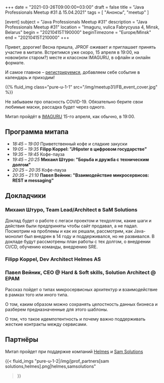+++
date = "2021-03-26T09:00:00+03:00"
draft = false
title = "Java Professionals Meetup #31 ∆ 15.04.2021"
tags = [
    "Анонсы", "meetup"
]

[event]
subject = "Java Professionals Meetup #31"
description = "Java Professionals Meetup #31"
location = "Imaguru, vulica Fabrycyusa 4, Minsk, Belarus"
begin = "20210415T190000"
beginTimezone = "Europe/Minsk"
end = "20210415T210000"
+++

Привет, дорогие! Весна пришла, JPROF оживает и приглашает принять участие в митапе.
Встретимся уже скоро, 15 апреля в 19:00, на новом(или старом?) месте и классном IMAGURU, в офлайн и онлайн формате. 

И самое главное – [регистрируемся](https://forms.gle/qrPYiiTTAFJeXeBw9), добавляем себе событие в календарь и приходим!

{{% fluid_img class="pure-u-1-1" src="/img/meetup31/FB_event_cover.jpg" %}}

<!--more-->

Не забываем про опасность COVID-19. Обязательно берите свои любимые маски, рассадка будет через одного. 

Митап пройдёт в [IMAGURU](https://imaguru.by/) 15-го апреля, как обычно, в 19:00.

## Программа митапа
* _18:45_ – _19:00_ Приветственный кофе и сладкие закуски
* _19:05_ – _19:35_ **Filipp Koppel: "JHipster в цифровом государстве"**
* _19:35_ – _19:45_ Кофе-пауза
* _19:45_ – _20:25_ **Михаил Штуро: "Борьба и дружба с техническим долгом"**
* _20:25_ – _20:35_ Кофе-пауза
* _20:35_ – _21:10_ **Павел Вейник: "Взаимодействие микросервисов: REST и messaging"**

## Докладчики

### Михаил Штуро, Team Lead/Architect в SaM Solutions

Доклад будет о работе с легаси проектом и техдолгом, какие шаги и действия были предприняты чтобы сайт продавал, а не падал.
Посмотрим на проблемы и как их решали, рассмотрим, как Java-монолит был внедрен в 14 году и поддерживался, но не развивался. 
В докладе будут рассмотрены план работы с тех долгом, о внедрении CI/CD, обучению команды, внедрению SRE.

### Filipp Koppel, Dev Architect Helmes AS

### Павел Вейник, CEO @ Hard & Soft skills, Solution Architect @ EPAM
Рассказ пойдет о типах микросервисных архитектур и взаимодействие в рамках того или иного типа.

О том, каким образом можно сохранять целостность данных бизнеса и разберем предназначенные для этого шаблоны.

О том, что такое идемпотентность и почему важно поддерживать жесткие контракты между сервисами.

## Партнёры

Митап пройдет при поддержке компаний [Helmes](https://www.helmes.com/) и [Sam Solutions](https://sam-solutions.by/)

{{< fluid_imgs
  "pure-u-1-2|/img/jprof_partners[sam solutions,helmes].png|helmes,samsolutions"
>}}
